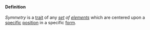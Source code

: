 #### Definition

*Symmetry* is a [trait](https://github.com/gcassel/Modular-Organization-Terminology/blob/master/terms/trait.md) of any *[set](https://github.com/gcassel/Modular-Organization-Terminology/blob/master/terms/set.md) of [elements](https://github.com/gcassel/Modular-Organization-Terminology/blob/master/terms/element.md)* which are centered upon a [specific](https://github.com/gcassel/Modular-Organization-Terminology/blob/master/terms/specific.md) [position](https://github.com/gcassel/Modular-Organization-Terminology/blob/master/terms/position.md) in a specific [form](https://github.com/gcassel/Modular-Organization-Terminology/blob/master/terms/form.md).  
